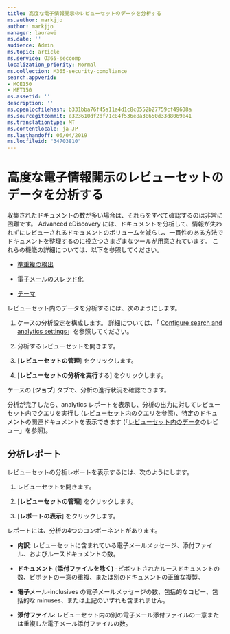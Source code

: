```yaml
---
title: 高度な電子情報開示のレビューセットのデータを分析する
ms.author: markjjo
author: markjjo
manager: laurawi
ms.date: ''
audience: Admin
ms.topic: article
ms.service: O365-seccomp
localization_priority: Normal
ms.collection: M365-security-compliance
search.appverid:
- MOE150
- MET150
ms.assetid: ''
description: ''
ms.openlocfilehash: b331bba76f45a11a4d1c8c0552b27759cf49608a
ms.sourcegitcommit: e323610df2df71c84f536e8a38650d33d8069e41
ms.translationtype: MT
ms.contentlocale: ja-JP
ms.lasthandoff: 06/04/2019
ms.locfileid: "34703810"
---
```

# <a name="analyze-data-in-a-review-set-in-advanced-ediscovery"></a>高度な電子情報開示のレビューセットのデータを分析する

収集されたドキュメントの数が多い場合は、それらをすべて確認するのは非常に困難です。 Advanced eDiscovery には、ドキュメントを分析して、情報が失われずにレビューされるドキュメントのボリュームを減らし、一貫性のある方法でドキュメントを整理するのに役立つさまざまなツールが用意されています。 これらの機能の詳細については、以下を参照してください。

- [準重複の検出](near-duplicates.md)

- [電子メールのスレッド化](email-threading.md)

- [テーマ](themes.md)

レビューセット内のデータを分析するには、次のようにします。

1. ケースの分析設定を構成します。 詳細については、「 [Configure search and analytics settings](configure-search-analytics-settings.md)」を参照してください。

2. 分析するレビューセットを開きます。

3. [**レビューセットの管理**] をクリックします。

4. [**レビューセットの分析を実行**する] をクリックします。

ケースの [**ジョブ**] タブで、分析の進行状況を確認できます。

 分析が完了したら、analytics レポートを表示し、分析の出力に対してレビューセット内でクエリを実行し ([レビューセット内のクエリ](review-set-search.md)を参照)、特定のドキュメントの関連ドキュメントを表示できます (「[レビューセット内のデータ](reviewing-data-in-review-set.md)のレビュー」を参照)。

## <a name="analytics-report"></a>分析レポート

レビューセットの分析レポートを表示するには、次のようにします。

1. レビューセットを開きます。

2. [**レビューセットの管理**] をクリックします。

3. [**レポートの表示**] をクリックします。

レポートには、分析の4つのコンポーネントがあります。

- **内訳**: レビューセットに含まれている電子メールメッセージ、添付ファイル、およびルースドキュメントの数。

- **ドキュメント (添付ファイルを除く)** -ピボットされたルースドキュメントの数、ピボットの一意の重複、または別のドキュメントの正確な複製。

- **電子**メール-inclusives の電子メールメッセージの数、包括的なコピー、包括的な minuses、または上記のいずれも含まれません。

- **添付ファイル**: レビューセット内の別の電子メール添付ファイルの一意または重複した電子メール添付ファイルの数。